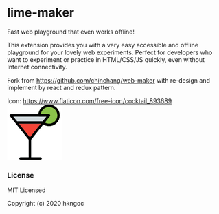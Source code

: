 # lime-maker
Fast web playground that even works offline!

This extension provides you with a very easy accessible and offline playground for your lovely web experiments.
Perfect for developers who want to experiment or practice in HTML/CSS/JS quickly, even without Internet connectivity.

Fork from https://github.com/chinchang/web-maker with re-design and implement by react and redux pattern.

Icon: https://www.flaticon.com/free-icon/cocktail_893689
![cocktail](/src/assets/icons/cocktail_128.png)

### License

MIT Licensed

Copyright (c) 2020 hkngoc
